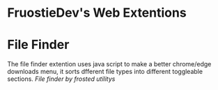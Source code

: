 # FruostieDev's Web Extentions


# File Finder
The file finder extention uses java script to make a better chrome/edge downloads menu, it sorts dfferent file types into different toggleable sections.
_File finder by frosted utilitys_
